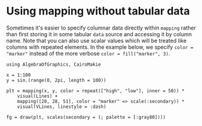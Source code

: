 # Using mapping without tabular data

Sometimes it's easier to specify columnar data directly within `mapping`
rather than first storing it in some tabular `data` source and accessing it by
column name. Note that you can also use scalar values which will be treated
like columns with repeated elements. In the example below, we specify `color = "marker"`
instead of the more verbose `color = fill("marker", 3)`.

````@example no_data
using AlgebraOfGraphics, CairoMakie

x = 1:100
y = sin.(range(0, 2pi, length = 100))

plt = mapping(x, y, color = repeat(["high", "low"], inner = 50)) *
    visual(Lines) +
    mapping([20, 28, 51], color = "marker" => scale(:secondary)) *
    visual(VLines, linestyle = :dash)

fg = draw(plt, scales(secondary = (; palette = [:gray80])))
````



